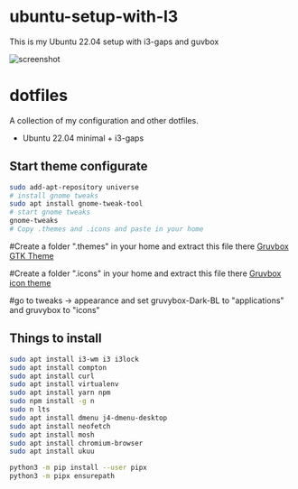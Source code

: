 # ubuntu-setup-with-I3
This is my Ubuntu 22.04 setup with i3-gaps and guvbox

![screenshot](screenshots/dirty.png)

# dotfiles

A collection of my configuration and other dotfiles.

* Ubuntu 22.04 minimal + i3-gaps

## Start theme configurate

```bash
sudo add-apt-repository universe
# install gnome tweaks
sudo apt install gnome-tweak-tool
# start gnome tweaks
gnome-tweaks
# Copy .themes and .icons and paste in your home
```


#Create a folder ".themes" in your home and extract this file there
[Gruvbox GTK Theme](https://www.gnome-look.org/p/1681313)

#Create a folder ".icons" in your home and extract this file there
[Gruvbox icon theme](https://www.gnome-look.org/p/1327720/)

#go to tweaks -> appearance and set gruvybox-Dark-BL to "applications" and gruvybox to "icons"

## Things to install

```bash
sudo apt install i3-wm i3 i3lock
sudo apt install compton
sudo apt install curl
sudo apt install virtualenv
sudo apt install yarn npm
sudo npm install -g n
sudo n lts
sudo apt install dmenu j4-dmenu-desktop
sudo apt install neofetch
sudo apt install mosh
sudo apt install chromium-browser
sudo apt install ukuu

python3 -m pip install --user pipx
python3 -m pipx ensurepath
```
